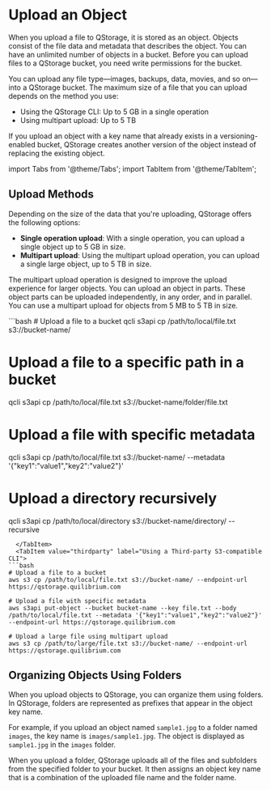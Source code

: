 # Upload an Object

When you upload a file to QStorage, it is stored as an object. Objects consist of the file data and metadata that describes the object. You can have an unlimited number of objects in a bucket. Before you can upload files to a QStorage bucket, you need write permissions for the bucket.

You can upload any file type—images, backups, data, movies, and so on—into a QStorage bucket. The maximum size of a file that you can upload depends on the method you use:

* Using the QStorage CLI: Up to 5 GB in a single operation
* Using multipart upload: Up to 5 TB

If you upload an object with a key name that already exists in a versioning-enabled bucket, QStorage creates another version of the object instead of replacing the existing object.

import Tabs from '@theme/Tabs';
import TabItem from '@theme/TabItem';

## Upload Methods

Depending on the size of the data that you're uploading, QStorage offers the following options:

* **Single operation upload**: With a single operation, you can upload a single object up to 5 GB in size.
* **Multipart upload**: Using the multipart upload operation, you can upload a single large object, up to 5 TB in size.

The multipart upload operation is designed to improve the upload experience for larger objects. You can upload an object in parts. These object parts can be uploaded independently, in any order, and in parallel. You can use a multipart upload for objects from 5 MB to 5 TB in size.

<Tabs>
  <TabItem value="qcli" label="Using Q's CLI Tooling" default>
```bash
# Upload a file to a bucket
qcli s3api cp /path/to/local/file.txt s3://bucket-name/

# Upload a file to a specific path in a bucket
qcli s3api cp /path/to/local/file.txt s3://bucket-name/folder/file.txt

# Upload a file with specific metadata
qcli s3api cp /path/to/local/file.txt s3://bucket-name/ --metadata '{"key1":"value1","key2":"value2"}'

# Upload a directory recursively
qcli s3api cp /path/to/local/directory s3://bucket-name/directory/ --recursive
```
  </TabItem>
  <TabItem value="thirdparty" label="Using a Third-party S3-compatible CLI">
```bash
# Upload a file to a bucket
aws s3 cp /path/to/local/file.txt s3://bucket-name/ --endpoint-url https://qstorage.quilibrium.com

# Upload a file with specific metadata
aws s3api put-object --bucket bucket-name --key file.txt --body /path/to/local/file.txt --metadata '{"key1":"value1","key2":"value2"}' --endpoint-url https://qstorage.quilibrium.com

# Upload a large file using multipart upload
aws s3 cp /path/to/large/file.txt s3://bucket-name/ --endpoint-url https://qstorage.quilibrium.com
```
  </TabItem>
</Tabs>

## Organizing Objects Using Folders

When you upload objects to QStorage, you can organize them using folders. In QStorage, folders are represented as prefixes that appear in the object key name.

For example, if you upload an object named `sample1.jpg` to a folder named `images`, the key name is `images/sample1.jpg`. The object is displayed as `sample1.jpg` in the `images` folder.

When you upload a folder, QStorage uploads all of the files and subfolders from the specified folder to your bucket. It then assigns an object key name that is a combination of the uploaded file name and the folder name.